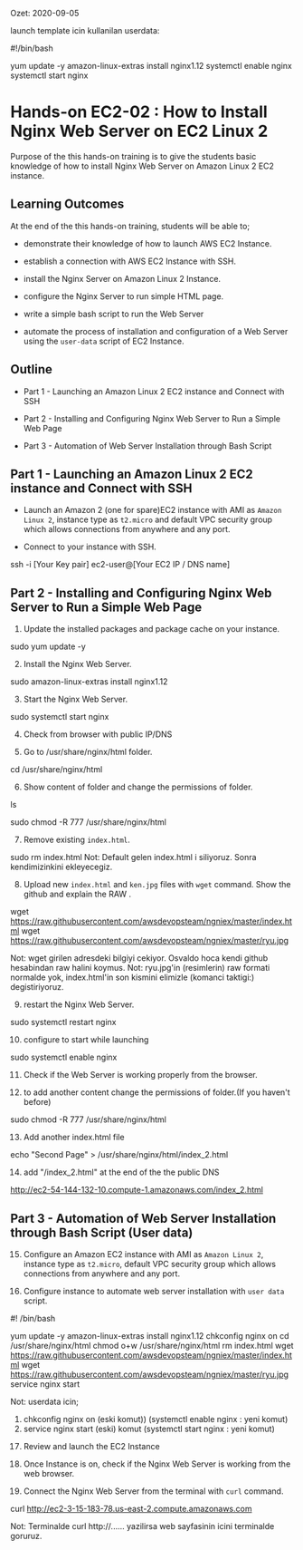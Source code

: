 Ozet: 2020-09-05

launch template icin kullanilan userdata:

#!/bin/bash

yum update -y
amazon-linux-extras install nginx1.12
systemctl enable nginx
systemctl start nginx


# Hands-on EC2-02 : How to Install Nginx Web Server on EC2 Linux 2

Purpose of the this hands-on training is to give the students basic knowledge of how to install Nginx Web Server on Amazon Linux 2 EC2 instance.

## Learning Outcomes

At the end of the this hands-on training, students will be able to;

- demonstrate their knowledge of how to launch AWS EC2 Instance.

- establish a connection with AWS EC2 Instance with SSH.

- install the Nginx Server on Amazon Linux 2 Instance.

- configure the Nginx Server to run simple HTML page.

- write a simple bash script to run the Web Server

- automate the process of installation and configuration of a Web Server using the `user-data` script of EC2 Instance.

## Outline

- Part 1 - Launching an Amazon Linux 2 EC2 instance and Connect with SSH

- Part 2 - Installing and Configuring Nginx Web Server to Run a Simple Web Page

- Part 3 - Automation of Web Server Installation through Bash Script

## Part 1 - Launching an Amazon Linux 2 EC2 instance and Connect with SSH

- Launch an Amazon 2 (one for spare)EC2 instance with AMI as `Amazon Linux 2`, instance type as `t2.micro` and default VPC security group which allows connections from anywhere and any port.

- Connect to your instance with SSH.


ssh -i [Your Key pair] ec2-user@[Your EC2 IP / DNS name]


## Part 2 - Installing and Configuring Nginx Web Server to Run a Simple Web Page

1. Update the installed packages and package cache on your instance.


sudo yum update -y


2. Install the Nginx Web Server.


sudo amazon-linux-extras install nginx1.12


3. Start the Nginx Web Server.


sudo systemctl start nginx


4. Check from browser with public IP/DNS


5. Go to /usr/share/nginx/html folder.

cd /usr/share/nginx/html


6. Show content of folder and change the permissions of folder.

ls

sudo chmod -R 777 /usr/share/nginx/html

7. Remove existing `index.html`.

sudo rm index.html
Not: Default gelen index.html i siliyoruz. Sonra kendimizinkini ekleyecegiz.

8. Upload new `index.html` and `ken.jpg` files with `wget` command. Show the github and explain the RAW .

wget https://raw.githubusercontent.com/awsdevopsteam/ngniex/master/index.html
wget https://raw.githubusercontent.com/awsdevopsteam/ngniex/master/ryu.jpg

Not: wget girilen adresdeki bilgiyi cekiyor. Osvaldo hoca kendi github hesabindan raw halini koymus.
Not: ryu.jpg'in (resimlerin) raw formati normalde yok, index.html'in son kismini elimizle (komanci taktigi:) degistiriyoruz.

9. restart the Nginx Web Server.

sudo systemctl restart nginx

10. configure to start while launching

sudo systemctl enable nginx

11. Check if the Web Server is working properly from the browser.

12. to add another content change the permissions of folder.(If you haven't before)

sudo chmod -R 777 /usr/share/nginx/html

13. Add another index.html file 

echo "Second Page" > /usr/share/nginx/html/index_2.html

14. add "/index_2.html" at the end of the the public DNS 

http://ec2-54-144-132-10.compute-1.amazonaws.com/index_2.html

## Part 3 - Automation of Web Server Installation through Bash Script (User data)

15. Configure an Amazon EC2 instance with AMI as `Amazon Linux 2`, instance type as `t2.micro`, default VPC security group which allows connections from anywhere and any port.

16. Configure instance to automate web server installation with `user data` script.

#! /bin/bash

yum update -y
amazon-linux-extras install nginx1.12
chkconfig nginx on
cd /usr/share/nginx/html
chmod o+w /usr/share/nginx/html 
rm index.html
wget https://raw.githubusercontent.com/awsdevopsteam/ngniex/master/index.html
wget https://raw.githubusercontent.com/awsdevopsteam/ngniex/master/ryu.jpg
service nginx start

Not: userdata icin;
1) chkconfig nginx on (eski komut)) (systemctl enable nginx : yeni komut)
2) service nginx start (eski) komut (systemctl start nginx : yeni komut)

17. Review and launch the EC2 Instance

18. Once Instance is on, check if the Nginx Web Server is working from the web browser.

19. Connect the Nginx Web Server from the terminal with `curl` command.


curl http://ec2-3-15-183-78.us-east-2.compute.amazonaws.com

Not: Terminalde curl http://...... yazilirsa web sayfasinin icini terminalde goruruz.